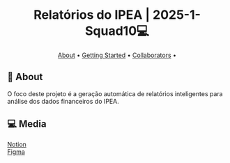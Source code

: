 <h1 align="center" style="font-weight: bold;">Relatórios do IPEA | 2025-1- Squad10💻</h1>

<p align="center">
 <a href="#about">About</a> • 
 <a href="#started">Getting Started</a> • 
  <a href="#colab">Collaborators</a> •
</p>

<h2 id="started">📌 About</h2>

O foco deste projeto é a geração automática de relatórios inteligentes para análise dos dados financeiros do IPEA.

<h2 id="comunicacao">💻 Media</h2>
<a href="https://www.notion.so/invite/6e431a0cfdbcdfadde473e1e02023c52e89070ee"> Notion </a> </br>
<a href= "https://www.figma.com/team_invite/redeem/JtjJg0xfYUI6RE1FBSzOlM">Figma</a>

<!-- <h2 id="colab">🤝 Collaborators</h2>

Special thank you for all people that contributed for this project.

<table>
  <tr>
    <td align="center">
      <a href="#">
        <img src="https://avatars.githubusercontent.com/u/61896274?v=4" width="100px;" alt="Fernanda Kipper Profile Picture"/><br>
        <sub>
          <b>Fernanda Kipper</b>
        </sub>
      </a>
    </td>
    <td align="center">
      <a href="#">
        <img src="https://t.ctcdn.com.br/n7eZ74KAcU3iYwnQ89-ul9txVxc=/400x400/smart/filters:format(webp)/i490769.jpeg" width="100px;" alt="Elon Musk Picture"/><br>
        <sub>
          <b>Elon Musk</b>
        </sub>
      </a>
    </td>
    <td align="center">
      <a href="#">
        <img src="https://miro.medium.com/max/360/0*1SkS3mSorArvY9kS.jpg" width="100px;" alt="Foto do Steve Jobs"/><br>
        <sub>
          <b>Steve Jobs</b>
        </sub>
      </a>
    </td>
  </tr>
</table> -->
